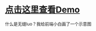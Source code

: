 # <a target="_blank" href="https://www.artjay.me/Demo/carousel">点击这里查看Demo</a>

什么是无缝luo？我给前端小白画了一个示意图